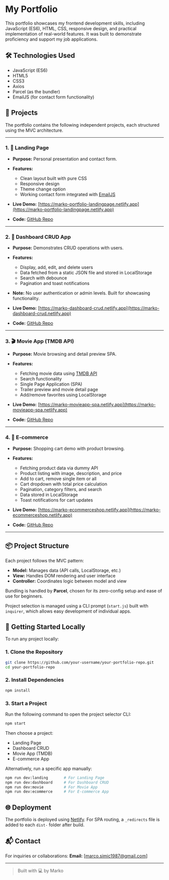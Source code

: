 # My Portfolio

This portfolio showcases my frontend development skills, including JavaScript (ES6), HTML, CSS, responsive design, and practical implementation of real-world features. It was built to demonstrate proficiency and support my job applications.

## 🛠️ Technologies Used

- JavaScript (ES6)
- HTML5
- CSS3
- Axios
- Parcel (as the bundler)
- EmailJS (for contact form functionality)

## 📁 Projects

The portfolio contains the following independent projects, each structured using the MVC architecture.

---

### 1. 🚀 Landing Page

- **Purpose:** Personal presentation and contact form.
- **Features:**

  - Clean layout built with pure CSS
  - Responsive design
  - Theme change option
  - Working contact form integrated with [EmailJS](https://www.emailjs.com/)

- **Live Demo:** [https://marko-portfolio-landingpage.netlify.app](https://marko-portfolio-landingpage.netlify.app)
- **Code:** [GitHub Repo](https://github.com/your-username/portfolio-landing)

---

### 2. 🧮 Dashboard CRUD App

- **Purpose:** Demonstrates CRUD operations with users.
- **Features:**

  - Display, add, edit, and delete users
  - Data fetched from a static JSON file and stored in LocalStorage
  - Search with debounce
  - Pagination and toast notifications

- **Note:** No user authentication or admin levels. Built for showcasing functionality.
- **Live Demo:** [https://marko-dashboard-crud.netlify.app](https://marko-dashboard-crud.netlify.app)
- **Code:** [GitHub Repo](https://github.com/your-username/dashboard-crud-app)

---

### 3. 🎬 Movie App (TMDB API)

- **Purpose:** Movie browsing and detail preview SPA.
- **Features:**

  - Fetching movie data using [TMDB API](https://developer.themoviedb.org/)
  - Search functionality
  - Single Page Application (SPA)
  - Trailer preview and movie detail page
  - Add/remove favorites using LocalStorage

- **Live Demo:** [https://marko-movieapp-spa.netlify.app](https://marko-movieapp-spa.netlify.app)
- **Code:** [GitHub Repo](https://github.com/your-username/movie-app-spa)

---

### 4. 🛒 E-commerce

- **Purpose:** Shopping cart demo with product browsing.
- **Features:**

  - Fetching product data via dummy API
  - Product listing with image, description, and price
  - Add to cart, remove single item or all
  - Cart dropdown with total price calculation
  - Pagination, category filters, and search
  - Data stored in LocalStorage
  - Toast notifications for cart updates

- **Live Demo:** [https://marko-ecommerceshop.netlify.app](https://marko-ecommerceshop.netlify.app)
- **Code:** [GitHub Repo](https://github.com/your-username/ecommerce-spa)

---

## 📦 Project Structure

Each project follows the MVC pattern:

- **Model:** Manages data (API calls, LocalStorage, etc.)
- **View:** Handles DOM rendering and user interface
- **Controller:** Coordinates logic between model and view

Bundling is handled by **Parcel**, chosen for its zero-config setup and ease of use for beginners.

Project selection is managed using a CLI prompt (`start.js`) built with `inquirer`, which allows easy development of individual apps.

## 🚀 Getting Started Locally

To run any project locally:

### 1. Clone the Repository

```bash
git clone https://github.com/your-username/your-portfolio-repo.git
cd your-portfolio-repo
```

### 2. Install Dependencies

```bash
npm install
```

### 3. Start a Project

Run the following command to open the project selector CLI:

```bash
npm start
```

Then choose a project:

- Landing Page
- Dashboard CRUD
- Movie App (TMDB)
- E-commerce App

Alternatively, run a specific app manually:

```bash
npm run dev:landing       # For Landing Page
npm run dev:dashboard     # For Dashboard CRUD
npm run dev:movie         # For Movie App
npm run dev:ecommerce     # For E-commerce App
```

## 🌐 Deployment

The portfolio is deployed using [Netlify](https://www.netlify.com/). For SPA routing, a `_redirects` file is added to each `dist-` folder after build.

## 📬 Contact

For inquiries or collaborations: **Email:** \[[marco.simic1987@gmail.com](mailto:marco.simic1987@gmail.com)]

---

> Built with 💻 by Marko
